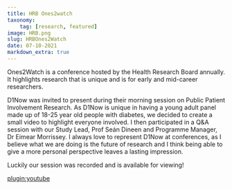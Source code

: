 ```yaml
---
title: HRB Ones2watch
taxonomy:
    tag: [research, featured]
image: HRB.png
slug: HRBOnes2Watch
date: 07-10-2021
markdown_extra: true
---
```


Ones2Watch is a conference hosted by the Health Research Board annually. It highlights research that is unique and is for early and mid-career researchers. 

D1Now was invited to present during their morning session on Public Patient Involvement Research. As D1Now is unique in having a young adult panel made up of 18-25 year old people with diabetes, we decided to create a small video to highlight everyone involved. I then participated in a Q&A session with our Study Lead, Prof Seán Dineen and Programme Manager, Dr Eimear Morrissey.
I always love to represent D1Now at conferences, as I believe what we are doing is the future of research and I think being able to give a more personal perspective leaves a lasting impression.

Luckily our session was recorded and is available for viewing!

[plugin:youtube](https://youtu.be/nsdbK9q_oDw?t=1857)
